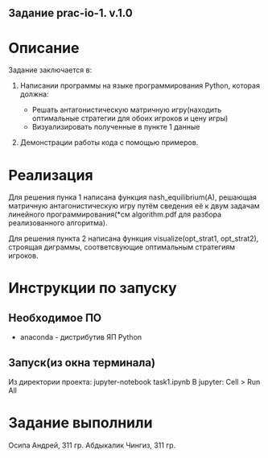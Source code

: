 Задание prac-io-1. v.1.0
---------------

# Описание

Задание заключается в:
1. Написании программы на языке программирования Python, которая должна:

    - Решать антагонистическую матричную игру(находить оптимальные стратегии для обоих игроков и цену игры)
    - Визуализировать полученные в пункте 1 данные

2. Демонстрации работы кода с помощью примеров.

# Реализация

Для решения пунка 1 написана функция nash_equilibrium(A), решающая матричную антагонистическую игру путём сведения её к двум задачам линейного программирования(*см algorithm.pdf для разбора реализованного алгоритма).

Для решения пункта 2 написана функция visualize(opt_strat1, opt_strat2), строящая диграммы, соответсвующие оптимальным стратегиям игроков.

# Инструкции по запуску

## Необходимое ПО
- anaconda - дистрибутив ЯП Python

## Запуск(из окна терминала)
Из директории проекта:
jupyter-notebook task1.ipynb
В jupyter: 
Cell > Run All

# Задание выполнили
Осипа Андрей, 311 гр.
Абдыкалик Чингиз, 311 гр.
